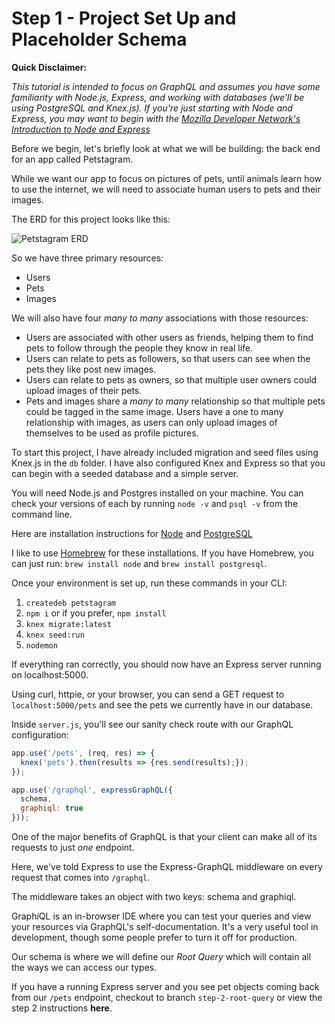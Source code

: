 # Step 1 - Project Set Up and Placeholder Schema

**Quick Disclaimer:**

*This tutorial is intended to focus on GraphQL and assumes you have some familiarity with Node.js, Express, and working with databases (we'll be using PostgreSQL and Knex.js). If you're just starting with Node and Express, you may want to begin with the [Mozilla Developer Network's Introduction to Node and Express](https://developer.mozilla.org/en-US/docs/Learn/Server-side/Express_Nodejs/Introduction)*

Before we begin, let's briefly look at what we will be building: the back end for an app called Petstagram.

While we want our app to focus on pictures of pets, until animals learn how to use the internet, we will need to associate human users to pets and their images.

The ERD for this project looks like this:

![Petstagram ERD](https://i.imgur.com/E9rHxzn.png)

So we have three primary resources:
* Users
* Pets
* Images

We will also have four *many to many* associations with those resources:

* Users are associated with other users as friends, helping them to find pets to follow through the people they know in real life.
* Users can relate to pets as followers, so that users can see when the pets they like post new images.
* Users can relate to pets as owners, so that multiple user owners could upload images of their pets.
* Pets and images share a *many to many* relationship so that multiple pets could be tagged in the same image. Users have a one to many relationship with images, as users can only upload images of themselves to be used as profile pictures.

To start this project, I have already included migration and seed files using Knex.js in the `db` folder. I have also configured Knex and Express so that you can begin with a seeded database and a simple server.

You will need Node.js and Postgres installed on your machine. You can check your versions of each by running `node -v` and `psql -v` from the command line.

Here are installation instructions for [Node](https://nodejs.org/en/download/) and [PostgreSQL](https://www.postgresql.org/download/)

I like to use [Homebrew](https://brew.sh/) for these installations. If you have Homebrew, you can just run: `brew install node` and `brew install postgresql`.

Once your environment is set up, run these commands in your CLI:

1. `createdeb petstagram`
1. `npm i` or if you prefer, `npm install`
1. `knex migrate:latest`
1. `knex seed:run`
1. `nodemon`

If everything ran correctly, you should now have an Express server running on localhost:5000.

Using curl, httpie, or your browser, you can send a GET request to `localhost:5000/pets` and see the pets we currently have in our database.

Inside `server.js`, you'll see our sanity check route with our GraphQL configuration:

```js
app.use('/pets', (req, res) => {
  knex('pets').then(results => {res.send(results);});
});

app.use('/graphql', expressGraphQL({
  schema,
  graphiql: true
}));
```

One of the major benefits of GraphQL is that your client can make all of its requests to just *one* endpoint.

Here, we've told Express to use the Express-GraphQL middleware on every request that comes into `/graphql`.

The middleware takes an object with two keys: schema and graphiql.

Graph*i*QL is an in-browser IDE where you can test your queries and view your resources via GraphQL's self-documentation. It's a very useful tool in development, though some people prefer to turn it off for production.

Our schema is where we will define our *Root Query* which will contain all the ways we can access our types.

If you have a running Express server and you see pet objects coming back from our `/pets` endpoint, checkout to branch `step-2-root-query` or view the step 2 instructions **here**.
